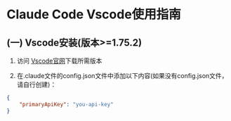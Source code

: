 # Claude Code Vscode使用指南

## (一) Vscode安装(版本>=1.75.2)

1. 访问 [Vscode官网](https://code.visualstudio.com/)下载所需版本

2. 在.claude文件的config.json文件中添加以下内容(如果没有config.json文件，请自行创建)：

```json
{
    "primaryApiKey": "you-api-key"
}
```


